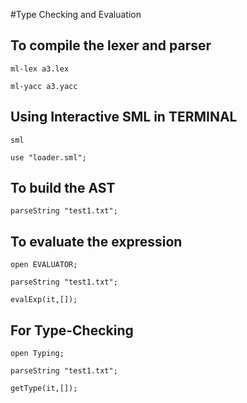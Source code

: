 #Type Checking and Evaluation

## To compile the lexer and parser
```ml-lex a3.lex```

```ml-yacc a3.yacc```

## Using Interactive SML in TERMINAL
```sml```

```use "loader.sml";```

## To build the AST
```parseString "test1.txt";```

## To evaluate the expression
```open EVALUATOR;```

```parseString "test1.txt";```

```evalExp(it,[]);```

## For Type-Checking
```open Typing;```

```parseString "test1.txt";```

```getType(it,[]);```

